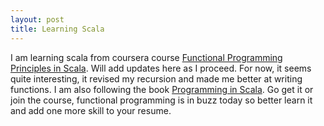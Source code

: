 ```yaml
---
layout: post
title: Learning Scala
---
```


I am learning scala from coursera course [Functional Programming Principles in Scala](https://www.coursera.org/course/progfun). Will add updates here as I proceed. For now, it seems quite interesting, it revised my recursion and made me better at writing functions. I am also following the book [Programming in Scala](http://www.chegg.com/textbooks/programming-in-scala-2nd-edition-9780981531649-0981531644?trackid=DyU6cYHw&strackid=nTm4A6cq&ii=1&om_ss=1). Go get it or join the course, functional programming is in buzz today so better learn it and add one more skill to your resume.